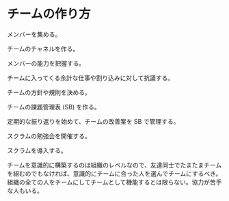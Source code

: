 # チームの作り方

メンバーを集める。

チームのチャネルを作る。

メンバーの能力を把握する。

チームに入ってくる余計な仕事や割り込みに対して抗議する。

チームの方針や規則を決める。

チームの課題管理表 (SB) を作る。

定期的な振り返りを始めて、チームの改善案を SB で管理する。

スクラムの勉強会を開催する。

スクラムを導入する。

チームを意識的に構築するのは組織のレベルなので、友達同士でたまたまチームを組むのでもなければ、意識的にチームに合った人を選んでチームにするべき。
組織の全ての人をチームにしてチームとして機能するとは限らない。協力が苦手な人もいる。
